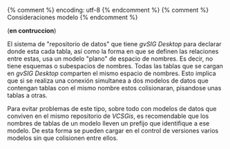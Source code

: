 {% comment %} encoding: utf-8 {% endcomment %}
{% comment %} Consideraciones modelo {% endcomment %} 

(**en contruccion**)

El sistema de "repositorio de datos" que tiene *gvSIG Desktop* para declarar donde esta cada tabla,
así como la forma en que se definen las relaciones entre estas, usa un modelo "plano" de 
espacio de nombres. Es decir, no tiene esquemas o subespacios de nombres. Todas las tablas que
se cargan en *gvSIG Desktop* comparten el mismo espacio de nombres. Esto implica que si se realiza una conexión 
simultanea a dos modelos de datos que contengan tablas con el mismo nombre estos colisionaran, 
pisandose unas tablas a otras.

Para evitar problemas de este tipo, sobre todo con modelos de datos que conviven en el mismo repositorio 
de *VCSGis*, es recomendable que los nombres de tablas de un modelo lleven un prefijo que identifique
a ese modelo. De esta forma se pueden cargar en el control de versiones varios modelos sin 
que colisionen entre ellos. 
